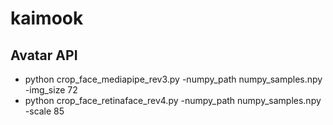 # kaimook
## Avatar API
-	python crop_face_mediapipe_rev3.py -numpy_path numpy_samples.npy -img_size 72 
-	python crop_face_retinaface_rev4.py -numpy_path numpy_samples.npy -scale 85